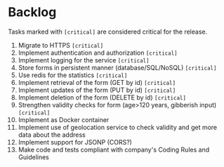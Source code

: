 # Backlog

Tasks marked with `[critical]` are considered critical for the release.

1. Migrate to HTTPS `[critical]`
1. Implement authentication and authorization `[critical]`
1. Implement logging for the service `[critical]`
1. Store forms in persistent manner (database/SQL/NoSQL)  `[critical]`
1. Use redis for the statistics  `[critical]`
1. Implement retrieval of the form (GET by id)   `[critical]`
1. Implement updates of the form (PUT by id)   `[critical]`
1. Implement deletion of the form (DELETE by id)   `[critical]`
1. Strengthen validity checks for form (age>120 years, gibberish input)  `[critical]`
1. Implement as Docker container
1. Implement use of geolocation service to check validity and get more data about the address 
1. Implement support for JSONP (CORS?)
1. Make code and tests compliant with company's Coding Rules and Guidelines



